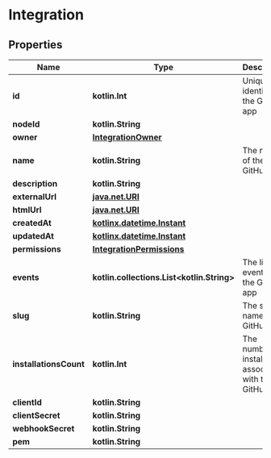 
# Integration

## Properties
Name | Type | Description | Notes
------------ | ------------- | ------------- | -------------
**id** | **kotlin.Int** | Unique identifier of the GitHub app | 
**nodeId** | **kotlin.String** |  | 
**owner** | [**IntegrationOwner**](IntegrationOwner.md) |  | 
**name** | **kotlin.String** | The name of the GitHub app | 
**description** | **kotlin.String** |  | 
**externalUrl** | [**java.net.URI**](java.net.URI.md) |  | 
**htmlUrl** | [**java.net.URI**](java.net.URI.md) |  | 
**createdAt** | [**kotlinx.datetime.Instant**](kotlinx.datetime.Instant.md) |  | 
**updatedAt** | [**kotlinx.datetime.Instant**](kotlinx.datetime.Instant.md) |  | 
**permissions** | [**IntegrationPermissions**](IntegrationPermissions.md) |  | 
**events** | **kotlin.collections.List&lt;kotlin.String&gt;** | The list of events for the GitHub app | 
**slug** | **kotlin.String** | The slug name of the GitHub app |  [optional]
**installationsCount** | **kotlin.Int** | The number of installations associated with the GitHub app |  [optional]
**clientId** | **kotlin.String** |  |  [optional]
**clientSecret** | **kotlin.String** |  |  [optional]
**webhookSecret** | **kotlin.String** |  |  [optional]
**pem** | **kotlin.String** |  |  [optional]



